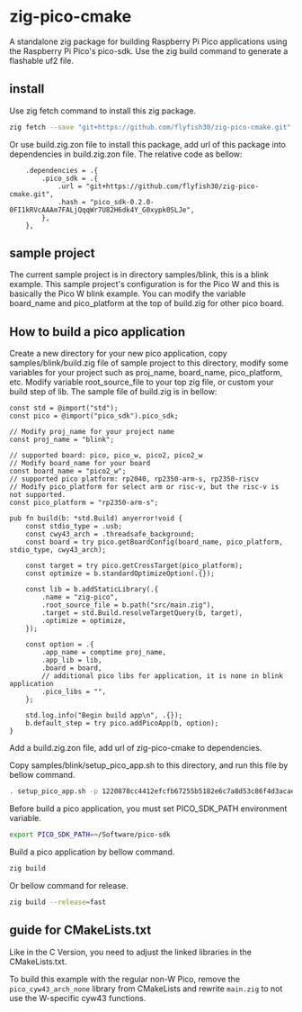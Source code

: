 # zig-pico-cmake
A standalone zig package for building Raspberry Pi Pico applications using the Raspberry Pi Pico's pico-sdk. Use the zig build command to generate a flashable uf2 file.

## install
Use zig fetch command to install this zig package.
```bash
zig fetch --save "git+https://github.com/flyfish30/zig-pico-cmake.git"
```
Or use build.zig.zon file to install this package, add url of this package into dependencies in build.zig.zon file. The relative code as bellow:
```zig
    .dependencies = .{
        .pico_sdk = .{
            .url = "git+https://github.com/flyfish30/zig-pico-cmake.git",
            .hash = "pico_sdk-0.2.0-0FI1kRVcAAAm7FALjQqqWr7U82H6dk4Y_G0xypk0SLJe",
        },
    },
```
## sample project
The current sample project is in directory samples/blink, this is a blink example.
This sample project's configuration is for the Pico W and this is basically the Pico W blink example. You can modify the variable board_name and pico_platform at the top of build.zig for other pico board.

## How to build a pico application
Create a new directory for your new pico application, copy samples/blink/build.zig file of sample project to this directory, modify some variables for your project such as proj_name, board_name, pico_platform, etc. Modify variable root_source_file to your top zig file, or custom your build step of lib.
The sample file of build.zig is in bellow:
```zig
const std = @import("std");
const pico = @import("pico_sdk").pico_sdk;

// Modify proj_name for your project name
const proj_name = "blink";

// supported board: pico, pico_w, pico2, pico2_w
// Modify board_name for your board
const board_name = "pico2_w";
// supported pico platform: rp2040, rp2350-arm-s, rp2350-riscv
// Modify pico_platform for select arm or risc-v, but the risc-v is not supported.
const pico_platform = "rp2350-arm-s";

pub fn build(b: *std.Build) anyerror!void {
    const stdio_type = .usb;
    const cwy43_arch = .threadsafe_background;
    const board = try pico.getBoardConfig(board_name, pico_platform, stdio_type, cwy43_arch);

    const target = try pico.getCrossTarget(pico_platform);
    const optimize = b.standardOptimizeOption(.{});

    const lib = b.addStaticLibrary(.{
        .name = "zig-pico",
        .root_source_file = b.path("src/main.zig"),
        .target = std.Build.resolveTargetQuery(b, target),
        .optimize = optimize,
    });

    const option = .{
        .app_name = comptime proj_name,
        .app_lib = lib,
        .board = board,
        // additional pico libs for application, it is none in blink application
        .pico_libs = "",
    };

    std.log.info("Begin build app\n", .{});
    b.default_step = try pico.addPicoApp(b, option);
}
```

Add a build.zig.zon file, add url of zig-pico-cmake to dependencies.

Copy samples/blink/setup_pico_app.sh to this directory, and run this file by bellow command.
```bash
. setup_pico_app.sh -p 1220878cc4412efcfb67255b5182e6c7a8d53c86f4d3acaec6ae3e78b88f80dc7706
```

Before build a pico application, you must set PICO_SDK_PATH environment variable.
```bash
export PICO_SDK_PATH=~/Software/pico-sdk
```

Build a pico application by bellow command.
```bash
zig build
```
Or bellow command for release.
```bash
zig build --release=fast
```

## guide for CMakeLists.txt
Like in the C Version, you need to adjust the linked libraries in the CMakeLists.txt.

To build this example with the regular non-W Pico, remove the `pico_cyw43_arch_none` library from CMakeLists and rewrite `main.zig` to not use the W-specific cyw43 functions.
